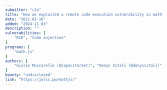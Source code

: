 ```yaml
---
submitter: "c2a"
title: "How we exploited a remote code execution vulnerability in math.js"
date: "2021-01-16"
added: "2024-11-03"
description: ""
vulnerabilities: [
    "RCE", "Code injection"
]
programs: [
    "math.js"
]
authors: [
    "Giulio Muscarello (@CapacitorSet)", "Denys Vitali (@denysvitali)"
]
bounty: "undisclosed"
link: "https://jwlss.pw/mathjs/"
---
```




